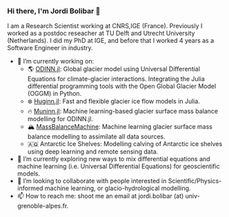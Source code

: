 ### Hi there, I'm Jordi Bolibar 👋

<!--
**JordiBolibar/JordiBolibar** is a ✨ _special_ ✨ repository because its `README.md` (this file) appears on your GitHub profile.

Here are some ideas to get you started:

-->

I am a Research Scientist working at CNRS,IGE (France). Previously I worked as a postdoc reseacher at TU Delft and Utrecht University (Netherlands). I did my PhD at IGE, and before that I worked 4 years as a Software Engineer in industry.

- 🔭 I’m currently working on:
    - 🌎 [ODINN.jl](https://github.com/ODINN-SciML/ODINN.jl): Global glacier model using Universal Differential Equations for climate-glacier interactions. Integrating the Julia differential programming tools with the Open Global Glacier Model (OGGM) in Python.
    - ❄️ [Huginn.jl](https://github.com/ODINN-SciML/Huginn.jl): Fast and flexible glacier ice flow models in Julia. 
    - 🔥 [Muninn.jl](https://github.com/ODINN-SciML/Muninn.jl): Machine learning-based glacier surface mass balance modelling for ODINN.jl.
    - 🏔️ [MassBalanceMachine](https://github.com/ODINN-SciML/MassBalanceMachine): Machine learning glacier surface mass balance modelling to assimilate all data sources. 
    - 🇦🇶 Antarctic Ice Shelves: Modelling calving of Antarctic ice shelves using deep learning and remote sensing data. 
- 🌱 I’m currently exploring new ways to mix differential equations and machine learning (i.e. Universal Differential Equations) for geoscientific models. 
- 👯 I’m looking to collaborate with people interested in Scientific/Physics-informed machine learning, or glacio-hydrological modelling.
- 📫 How to reach me: shoot me an email at jordi.bolibar (at) univ-grenoble-alpes.fr.

